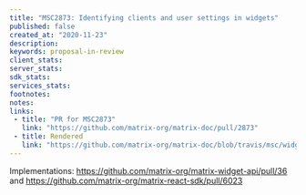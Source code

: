 ```yaml
---
title: "MSC2873: Identifying clients and user settings in widgets"
published: false
created_at: "2020-11-23"
description:
keywords: proposal-in-review
client_stats:
server_stats:
sdk_stats:
services_stats:
footnotes:
notes:
links:
 - title: "PR for MSC2873"
   link: "https://github.com/matrix-org/matrix-doc/pull/2873"
 - title: Rendered
   link: "https://github.com/matrix-org/matrix-doc/blob/travis/msc/widget-client-identification/proposals/2873-identifying-clients-in-widgets.md"
---
```


Implementations: https://github.com/matrix-org/matrix-widget-api/pull/36 and https://github.com/matrix-org/matrix-react-sdk/pull/6023
